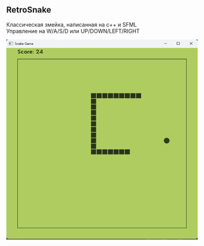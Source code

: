 ## RetroSnake

Классическая змейка, написанная на с++ и SFML\
Управление на W/A/S/D или UP/DOWN/LEFT/RIGHT

![](img.png)
